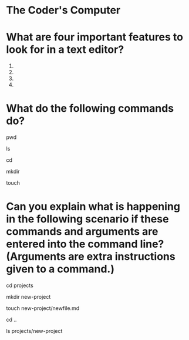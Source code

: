 # The Coder's Computer


# What are four important features to look for in a text editor?
1.
2.
3.
4.


# What do the following commands do?
pwd

ls

cd

mkdir

touch

# Can you explain what is happening in the following scenario if these commands and arguments are entered into the command line? (Arguments are extra instructions given to a command.)

cd projects

mkdir new-project

touch new-project/newfile.md

cd ..

ls projects/new-project
